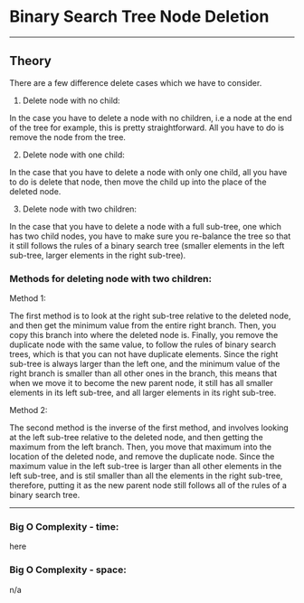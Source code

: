 # Binary Search Tree Node Deletion

---

## Theory

There are a few difference delete cases which we have to consider.

1. Delete node with no child:

In the case you have to delete a node with no children, i.e a node at the end of the tree for example, this is pretty straightforward. All you have to do is remove the node from the tree.

2. Delete node with one child:

In the case that you have to delete a node with only one child, all you have to do is delete that node, then move the child up into the place of the deleted node.

3. Delete node with two children:

In the case that you have to delete a node with a full sub-tree, one which has two child nodes, you have to make sure you re-balance the tree so that it still follows the rules of a binary search tree (smaller elements in the left sub-tree, larger elements in the right sub-tree).

### Methods for deleting node with two children:

Method 1:

The first method is to look at the right sub-tree relative to the deleted node, and then get the minimum value from the entire right branch. Then, you copy this branch into where the deleted node is. Finally, you remove the duplicate node with the same value, to follow the rules of binary search trees, which is that you can not have duplicate elements. Since the right sub-tree is always larger than the left one, and the minimum value of the right branch is smaller than all other ones in the branch, this means that when we move it to become the new parent node, it still has all smaller elements in its left sub-tree, and all larger elements in its right sub-tree.

Method 2:

The second method is the inverse of the first method, and involves looking at the left sub-tree relative to the deleted node, and then getting the maximum from the left branch. Then, you move that maximum into the location of the deleted node, and remove the duplicate node. Since the maximum value in the left sub-tree is larger than all other elements in the left sub-tree, and is stil smaller than all the elements in the right sub-tree, therefore, putting it as the new parent node still follows all of the rules of a binary search tree.

---

### Big O Complexity - time:

here

### Big O Complexity - space:

n/a
